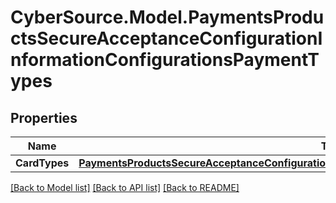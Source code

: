 # CyberSource.Model.PaymentsProductsSecureAcceptanceConfigurationInformationConfigurationsPaymentTypes
## Properties

Name | Type | Description | Notes
------------ | ------------- | ------------- | -------------
**CardTypes** | [**PaymentsProductsSecureAcceptanceConfigurationInformationConfigurationsPaymentTypesCardTypes**](PaymentsProductsSecureAcceptanceConfigurationInformationConfigurationsPaymentTypesCardTypes.md) |  | [optional] 

[[Back to Model list]](../README.md#documentation-for-models) [[Back to API list]](../README.md#documentation-for-api-endpoints) [[Back to README]](../README.md)

